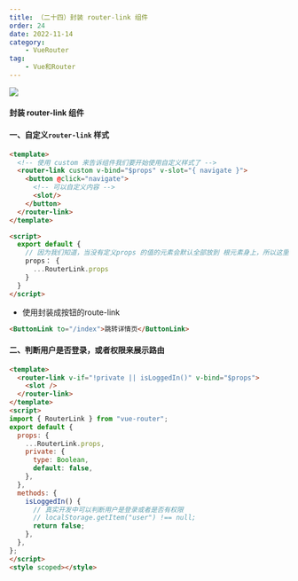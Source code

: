 ```yaml
---
title: （二十四）封装 router-link 组件
order: 24
date: 2022-11-14
category:
    - VueRouter
tag: 
    - Vue和Router
---
```


![](https://image.zswei.xyz/img/202211142323636.png)

#### 封装 router-link 组件

#### 一、自定义`router-link` 样式
```html
<template>
  <!-- 使用 custom 来告诉组件我们要开始使用自定义样式了 -->
  <router-link custom v-bind="$props" v-slot="{ navigate }">
    <button @click="navigate">
      <!-- 可以自定义内容 -->
      <slot/>
    </button>
  </router-link>
</template>

<script>
  export default {
    // 因为我们知道，当没有定义props 的值的元素会默认全部放到 根元素身上，所以这里可以这么写
    props： {
      ...RouterLink.props
    }
  }
</script>
```
- 使用封装成按钮的route-link
```html
<ButtonLink to="/index">跳转详情页</ButtonLink>
```


#### 二、判断用户是否登录，或者权限来展示路由
```html
<template>
  <router-link v-if="!private || isLoggedIn()" v-bind="$props">
    <slot />
  </router-link>
</template>
<script>
import { RouterLink } from "vue-router";
export default {
  props: {
    ...RouterLink.props,
    private: {
      type: Boolean,
      default: false,
    },
  },
  methods: {
    isLoggedIn() {
      // 真实开发中可以判断用户是登录或者是否有权限
      // localStorage.getItem("user") !== null;
      return false;
    },
  },
};
</script>
<style scoped></style>

```
